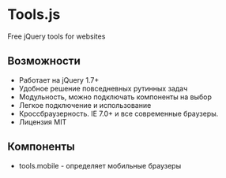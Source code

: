 # Tools.js
Free jQuery tools for websites

## Возможности
* Работает на jQuery 1.7+
* Удобное решение повседневных рутинных задач
* Модульность, можно подключать компоненты на выбор
* Легкое подключение и использование
* Кроссбраузерность. IE 7.0+ и все современные браузеры.
* Лицензия MIT


## Компоненты
* tools.mobile - определяет мобильные браузеры